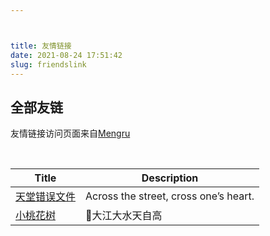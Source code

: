 ```yaml
---



title: 友情链接
date: 2021-08-24 17:51:42
slug: friendslink
---
```


## 全部友链

友情链接访问页面来自[Mengru](https://mengru.space/)

<br>

| Title            | Description                                                             |
|------------------|-------------------------------------------------------------------------|
| [天堂错误文件](https://naturaleki.one/)            | Across the street, cross one’s heart.
| [小桃花树](https://strawberryxuan.icu/)            | 🌸大江大水天自高




